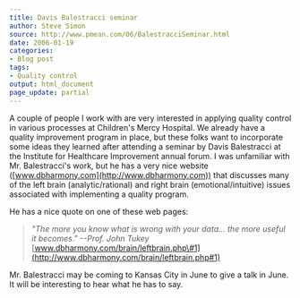```yaml
---
title: Davis Balestracci seminar
author: Steve Simon
source: http://www.pmean.com/06/BalestracciSeminar.html
date: 2006-01-19
categories:
- Blog post
tags:
- Quality control
output: html_document
page_update: partial
---
```


A couple of people I work with are very interested in applying quality
control in various processes at Children's Mercy Hospital. We already
have a quality improvement program in place, but these folks want to
incorporate some ideas they learned after attending a seminar by Davis
Balestracci at the Institute for Healthcare Improvement annual forum. I
was unfamiliar with Mr. Balestracci's work, but he has a very nice
website ([www.dbharmony.com](http://www.dbharmony.com)) that discusses
many of the left brain (analytic/rational) and right brain
(emotional/intuitive) issues associated with implementing a quality
program.

He has a nice quote on one of these web pages:

> *"The more you know what is wrong with your data\... the more useful
> it becomes." \--Prof. John Tukey*
> [www.dbharmony.com/brain/leftbrain.php\#1](http://www.dbharmony.com/brain/leftbrain.php#1)

Mr. Balestracci may be coming to Kansas City in June to give a talk in
June. It will be interesting to hear what he has to say.

